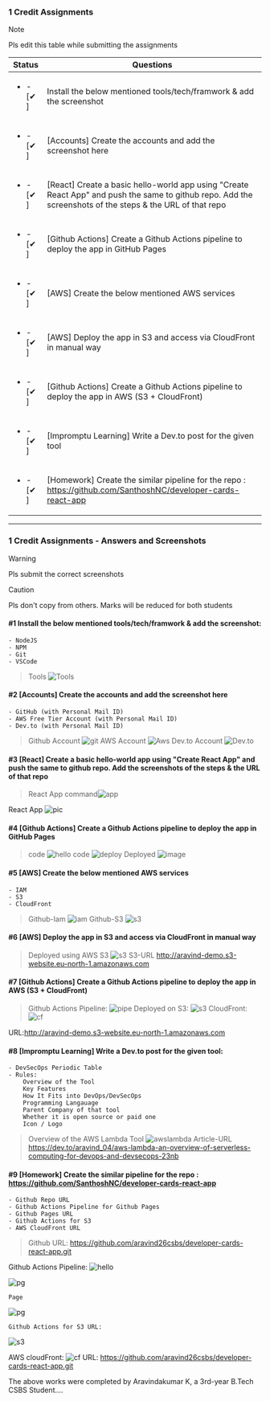 ### 1 Credit Assignments

> [!NOTE]
> Pls edit this table while submitting the assignments

| Status         | Questions     | 
|----------------|---------------|
| <ul><li>- [✔ ] </li></ul> | Install the below mentioned tools/tech/framwork & add the screenshot |
| <ul><li>- [✔ ] </li></ul> | [Accounts] Create the accounts and add the screenshot here |
| <ul><li>- [✔  ] </li></ul> | [React] Create a basic hello-world app using "Create React App" and push the same to github repo. Add the screenshots of the steps & the URL of that repo |
| <ul><li>- [✔  ] </li></ul> | [Github Actions] Create a Github Actions pipeline to deploy the app in GitHub Pages |
| <ul><li>- [✔ ] </li></ul> | [AWS] Create the below mentioned AWS services |
| <ul><li>- [✔  ] </li></ul> | [AWS] Deploy the app in S3 and access via CloudFront in manual way  |
| <ul><li>- [✔ ] </li></ul> | [Github Actions] Create a Github Actions pipeline to deploy the app in AWS (S3 + CloudFront)  |
| <ul><li>- [✔  ] </li></ul> | [Impromptu Learning] Write a Dev.to post for the given tool  |
| <ul><li>- [✔  ] </li></ul> | [Homework] Create the similar pipeline for the repo : https://github.com/SanthoshNC/developer-cards-react-app  |

***

### 1 Credit Assignments - Answers and Screenshots

> [!WARNING]
> Pls submit the correct screenshots

> [!CAUTION]
> Pls don't copy from others. Marks will be reduced for both students

#### #1 Install the below mentioned tools/tech/framwork & add the screenshot:
	- NodeJS 
	- NPM 
	- Git
	- VSCode
> Tools 
  ![Tools](assignment/tools.png)

#### #2 [Accounts] Create the accounts and add the screenshot here
	- GitHub (with Personal Mail ID)
	- AWS Free Tier Account (with Personal Mail ID)
	- Dev.to (with Personal Mail ID)
> Github Account 
  ![git](assignment/github.png)
  AWS Account 
  ![Aws](assignment/aws.png)
  Dev.to Account
  ![Dev.to](assignment/dev.to.png)

#### #3 [React] Create a basic hello-world app using "Create React App" and push the same to github repo. Add the screenshots of the steps & the URL of that repo
>React App command![app](assignment/reactappc.png)

 React App ![pic](assignment/reactappi.png)

#### #4 [Github Actions] Create a Github Actions pipeline to deploy the app in GitHub Pages
> code
  ![hello](assignment/hellow.png)
  code
  ![deploy](assignment/deploy.png)
  Deployed
  ![image](assignment/domain.png)

#### #5 [AWS] Create the below mentioned AWS services
	- IAM
	- S3
	- CloudFront
> Github-Iam
  ![iam](assignment/awsiam.png)
  Github-S3
  ![s3](assignment/awss3.png)

#### #6 [AWS] Deploy the app in S3 and access via CloudFront in manual way
> Deployed using AWS S3
  ![s3](assignment/deploy-s3.png)
  S3-URL
  http://aravind-demo.s3-website.eu-north-1.amazonaws.com

#### #7 [Github Actions] Create a Github Actions pipeline to deploy the app in AWS (S3 + CloudFront)
>   Github Actions Pipeline:
  ![pipe](assignment/actionspipe.png)
    Deployed on S3:
  ![s3](assignment/deploy-s3.png)
    CloudFront:
  ![cf](assignment/cf.png)

  URL:http://aravind-demo.s3-website.eu-north-1.amazonaws.com

#### #8 [Impromptu Learning] Write a Dev.to post for the given tool:
	- DevSecOps Periodic Table
	- Rules:
		Overview of the Tool
		Key Features
		How It Fits into DevOps/DevSecOps
		Programming Langauage
		Parent Company of that tool
		Whether it is open source or paid one
		Icon / Logo
> Overview of the AWS Lambda Tool
  ![awslambda](assignment/dev.to.png)
  Article-URL
  https://dev.to/aravind_04/aws-lambda-an-overview-of-serverless-computing-for-devops-and-devsecops-23nb

#### #9 [Homework] Create the similar pipeline for the repo : https://github.com/SanthoshNC/developer-cards-react-app
	- Github Repo URL
	- Github Actions Pipeline for Github Pages
	- Github Pages URL
 	- Github Actions for S3
 	- AWS CloudFront URL

> Github URL:
https://github.com/aravind26csbs/developer-cards-react-app.git
   
   Github Actions Pipeline:
   ![hello](assignment/hello-d.png)

   ![pg](assignment/deploy-pg.png)
    
    Page
   ![pg](assignment/cloud.png)

	Github Actions for S3 URL:
   ![s3](assignment/actionspipe.png)

  AWS cloudFront:
   ![cf](assignment/cf.png)
  URL:
  https://github.com/aravind26csbs/developer-cards-react-app.git

 The above works were completed by Aravindakumar K, a 3rd-year B.Tech CSBS Student....